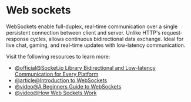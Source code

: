 # Web sockets

WebSockets enable full-duplex, real-time communication over a single persistent connection between client and server. Unlike HTTP's request-response cycles, allows continuous bidirectional data exchange. Ideal for live chat, gaming, and real-time updates with low-latency communication.

Visit the following resources to learn more:

- [@official@Socket.io Library Bidirectional and Low-latency Communication for Every Platform](https://socket.io/)
- [@article@Introduction to WebSockets](https://www.tutorialspoint.com/websockets/index.htm)
- [@video@A Beginners Guide to WebSockets](https://www.youtube.com/watch?v=8ARodQ4Wlf4)
- [@video@How Web Sockets Work](https://www.youtube.com/watch?v=G0_e02DdH7I)
